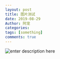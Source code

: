 ```yaml
---
layout: post
title: 图片测试
date: 2019-08-29
Author: 阿宠
categories: 
tags: [something]
comments: true
--- 
```

![enter description here](pwzb0zceh.bkt.clouddn.com/xsj/bf0b984431fde014debb3ac64c20480d.jpeg)